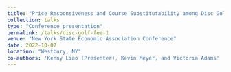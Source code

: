 ```yaml
---
title: "Price Responsiveness and Course Substitutability among Disc Golfers"
collection: talks
type: "Conference presentation"
permalink: /talks/disc-golf-fee-1
venue: "New York State Economic Association Conference"
date: 2022-10-07
location: "Westbury, NY"
co-authors: 'Kenny Liao (Presenter), Kevin Meyer, and Victoria Adams'
---
```


